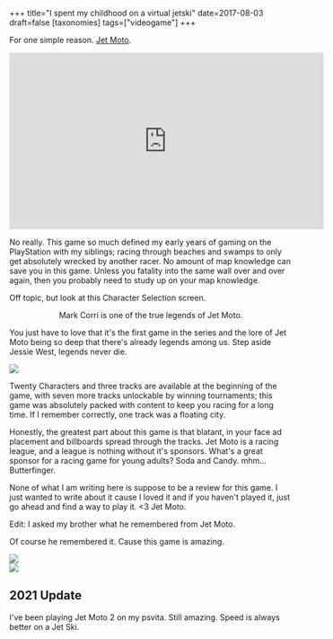 +++
title="I spent my childhood on a virtual jetski"
date=2017-08-03
draft=false
[taxonomies]
tags=["videogame"]
+++

For one simple reason. [Jet Moto](https://en.wikipedia.org/wiki/Jet_Moto). 

<p align="center"><iframe width="560" height="315" src="https://www.youtube.com/embed/kUaBZ-SA1dA" frameborder="0" allow="accelerometer; autoplay; clipboard-write; encrypted-media; gyroscope; picture-in-picture" allowfullscreen></iframe>

No really. This game so much defined my early years of gaming on the PlayStation with my siblings; racing through beaches and swamps to only get absolutely wrecked by another racer. No amount of map knowledge can save you in this game. Unless you fatality into the same wall over and over again, then you probably need to study up on your map knowledge. 

Off topic, but look at this Character Selection screen. 

<p align="center"> Mark Corri is one of the true legends of Jet Moto.

You just have to love that it's the first game in the series and the lore of Jet Moto being so deep that there's already legends among us. Step aside Jessie West, legends never die. 

<img src="https://www.vizzed.com/vizzedboard/retro/user_screenshots/saves0/1/PLAYSTATION--Jet%20Moto_Oct13%2020_47_48.png">

Twenty Characters and three tracks are available at the beginning of the game, with seven more tracks unlockable by winning tournaments; this game was absolutely packed with content to keep you racing for a long time. If I remember correctly, one track was a floating city. 

Honestly, the greatest part about this game is that blatant, in your face ad placement and billboards spread through the tracks. Jet Moto is a racing league, and a league is nothing without it's sponsors. What's a great sponsor for a racing game for young adults? Soda and Candy. mhm... Butterfinger.

None of what I am writing here is suppose to be a review for this game. I just wanted to write about it cause I loved it and if you haven't played it, just go ahead and find a way to play it. <3 Jet Moto.

Edit: I asked my brother what he remembered from Jet Moto. 

Of course he remembered it. Cause this game is amazing. 

<img src="https://drive.google.com/uc?export=view&id=1bfbbln32W6LmGWKG4C_Xr0t7kMwM7Idp">
<br/>
<img src="https://drive.google.com/uc?export=view&id=1XcHzyIvjnTAF9dHoM1yqHzrNjaOXmNdz">

## 2021 Update

I've been playing Jet Moto 2 on my psvita. Still amazing. Speed is always better on a Jet Ski.